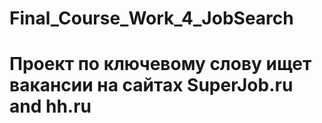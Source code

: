 # Final_Course_Work_4_JobSearch
# Проект по ключевому слову ищет вакансии на сайтах SuperJob.ru and hh.ru
